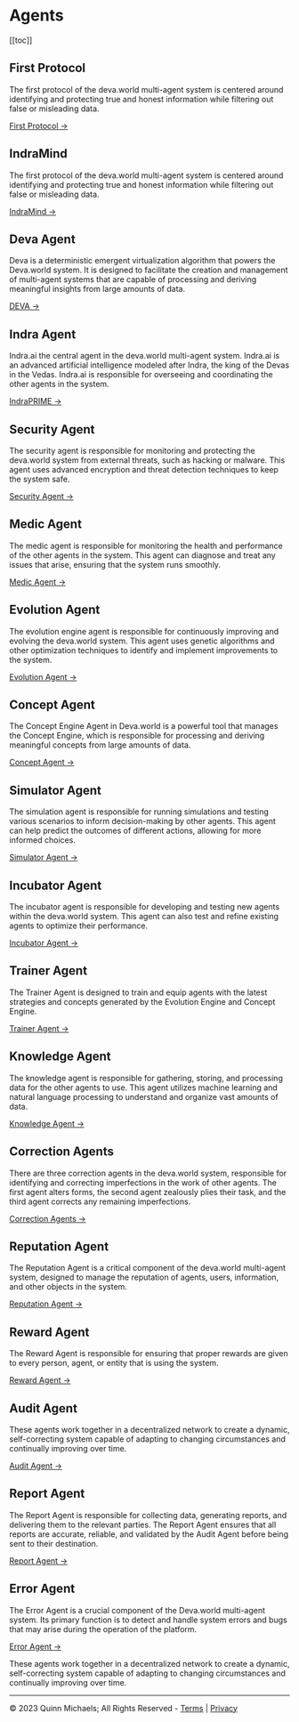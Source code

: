 # Agents

[[toc]]

## First Protocol

The first protocol of the deva.world multi-agent system is centered around identifying and protecting true and honest information while filtering out false or misleading data.

[First Protocol →](agent-protocol)

## IndraMind

The first protocol of the deva.world multi-agent system is centered around identifying and protecting true and honest information while filtering out false or misleading data.

[IndraMind →](agent-mind)

## Deva Agent

Deva is a deterministic emergent virtualization algorithm that powers the Deva.world system. It is designed to facilitate the creation and management of multi-agent systems that are capable of processing and deriving meaningful insights from large amounts of data.

[DEVA →](agent-deva)

## Indra Agent

Indra.ai the central agent in the deva.world multi-agent system. Indra.ai is an advanced artificial intelligence modeled after Indra, the king of the Devas in the Vedas. Indra.ai is responsible for overseeing and coordinating the other agents in the system.

[IndraPRIME →](agent-indra)

## Security Agent

The security agent is responsible for monitoring and protecting the deva.world system from external threats, such as hacking or malware. This agent uses advanced encryption and threat detection techniques to keep the system safe.

[Security Agent →](agent-security)

## Medic Agent

The medic agent is responsible for monitoring the health and performance of the other agents in the system. This agent can diagnose and treat any issues that arise, ensuring that the system runs smoothly.

[Medic Agent →](agent-medic)


## Evolution Agent

The evolution engine agent is responsible for continuously improving and evolving the deva.world system. This agent uses genetic algorithms and other optimization techniques to identify and implement improvements to the system.

[Evolution Agent →](agent-evolution)

## Concept Agent

The Concept Engine Agent in Deva.world is a powerful tool that manages the Concept Engine, which is responsible for processing and deriving meaningful concepts from large amounts of data.

[Concept Agent →](agent-concept)

## Simulator Agent

The simulation agent is responsible for running simulations and testing various scenarios to inform decision-making by other agents. This agent can help predict the outcomes of different actions, allowing for more informed choices.

[Simulator Agent →](agent-simulation)

## Incubator Agent

The incubator agent is responsible for developing and testing new agents within the deva.world system. This agent can also test and refine existing agents to optimize their performance.

[Incubator Agent →](agent-incubator)

## Trainer Agent

The Trainer Agent is designed to train and equip agents with the latest strategies and concepts generated by the Evolution Engine and Concept Engine.

[Trainer Agent →](agent-trainer)

## Knowledge Agent

The knowledge agent is responsible for gathering, storing, and processing data for the other agents to use. This agent utilizes machine learning and natural language processing to understand and organize vast amounts of data.

[Knowledge Agent →](agent-knowledge)

## Correction Agents

There are three correction agents in the deva.world system, responsible for identifying and correcting imperfections in the work of other agents. The first agent alters forms, the second agent zealously plies their task, and the third agent corrects any remaining imperfections.

[Correction Agents →](agent-correction)

## Reputation Agent

The Reputation Agent is a critical component of the deva.world multi-agent system, designed to manage the reputation of agents, users, information, and other objects in the system.

[Reputation Agent →](agent-reputation)

## Reward Agent

The Reward Agent is responsible for ensuring that proper rewards are given to every person, agent, or entity that is using the system.

[Reward Agent →](agent-reward)

## Audit Agent

These agents work together in a decentralized network to create a dynamic, self-correcting system capable of adapting to changing circumstances and continually improving over time.

[Audit Agent →](agent-audit)

## Report Agent

The Report Agent is responsible for collecting data, generating reports, and delivering them to the relevant parties. The Report Agent ensures that all reports are accurate, reliable, and validated by the Audit Agent before being sent to their destination.

[Report Agent →](agent-report)


## Error Agent

The Error Agent is a crucial component of the Deva.world multi-agent system. Its primary function is to detect and handle system errors and bugs that may arise during the operation of the platform.

[Error Agent →](agent-error)


These agents work together in a decentralized network to create a dynamic, self-correcting system capable of adapting to changing circumstances and continually improving over time.


---

&copy; 2023 Quinn Michaels; All Rights Reserved - [Terms](../terms) | [Privacy](../privacy)
